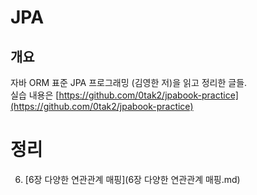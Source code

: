 # JPA

## 개요

자바 ORM 표준 JPA 프로그래밍 (김영한 저)을 읽고 정리한 글들.  
실습 내용은 [https://github.com/0tak2/jpabook-practice](https://github.com/0tak2/jpabook-practice)

# 정리

6. [6장 다양한 연관관계 매핑](6장 다양한 연관관계 매핑.md)
